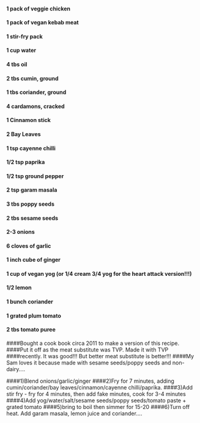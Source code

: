 #### 1 pack of veggie chicken
#### 1 pack of vegan kebab meat
#### 1 stir-fry pack
#### 1 cup water
#### 4 tbs oil
#### 2 tbs cumin, ground
#### 1 tbs coriander, ground
#### 4 cardamons, cracked
#### 1 Cinnamon stick
#### 2 Bay Leaves
#### 1 tsp cayenne chilli
#### 1/2 tsp paprika
#### 1/2 tsp ground pepper
#### 2 tsp garam masala
#### 3 tbs poppy seeds
#### 2 tbs sesame seeds
#### 2-3 onions
#### 6 cloves of garlic
#### 1 inch cube of ginger
#### 1 cup of vegan yog (or 1/4 cream 3/4 yog for the heart attack version!!!)
#### 1/2 lemon
#### 1 bunch coriander
#### 1 grated plum tomato
#### 2 tbs tomato puree

####Bought a cook book circa 2011 to make a version of this recipe.
####Put it off as the meat substitute was TVP.  Made it with TVP
####recently.  It was good!!! But better meat substitute is better!!!
####My Sam loves it because made with sesame seeds/poppy seeds and non-dairy....

####1)Blend onions/garlic/ginger
####2)Fry for 7 minutes, adding cumin/coriander/bay leaves/cinnamon/cayenne chilli/paprika.
####3)Add stir fry - fry for 4 minutes, then add fake minutes, cook for 3-4 minutes
####4)Add yog/water/salt/sesame seeds/poppy seeds/tomato paste + grated tomato
####5)bring to boil then simmer for 15-20
####6)Turn off heat. Add garam masala, lemon juice and coriander....


